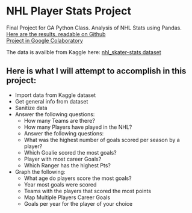 # NHL Player Stats Project
Final Project for GA Python Class.  Analysis of NHL Stats using Pandas.  
<a href="https://github.com/deez79/PHP-and-MySQL-Class-Homework/blob/master/nhl_player_stats_project.ipynb">
 Here are the results, readable on Github
</a>
</br>
<a href="https://colab.research.google.com/github/deez79/GA_Python_FinalProject/blob/master/nhl_player_stats_project.ipynb">
 Project in Google Colaboratory
</a>

The data is availble from Kaggle here:
<a href="https://www.kaggle.com/ace184/nhl-skater-stats">
 nhl_skater-stats dataset
</a>

## Here is what I will attempt to accomplish in this project:
* Import data from Kaggle dataset
* Get general info from dataset
* Sanitize data
* Answer the following questions:
    * How many Teams are there?
    * How many Players have played in the NHL?
    * Answer the following questions:
    * What was the highest number of goals scored per season by a player?
    * Which Goalie scored the most goals?
    * Player with most career Goals?
    * Which Ranger has the highest Pts?
* Graph the following:
    * What age do players score the most goals?
    * Year most goals were scored
    * Teams with the players that scored the most points
    * Map Multiple Players Career Goals 
    * Goals per year for the player of your choice


